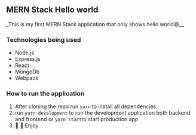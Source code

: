 ## MERN Stack Hello world

\_This is my first MERN Stack application that only shows hello world😄\_\_

### Technologies being used

- Node.js
- Express.js
- React
- MongoDb
- Webpack

### How to run the application

1. After cloning the repo run `yarn` to install all dependencies
2. run `yarn development` to run the development application both backend and frontend or `yarn start`to start production app
3. 🚀️ 🚀️ Enjoy
